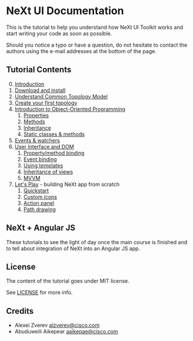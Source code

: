 # NeXt UI Documentation

This is the tutorial to help you understand how NeXt UI Toolkit works and start writing your code as soon as possible.

Should you notice a typo or have a question, do not hesitate to contact the authors using the e-mail addresses at the bottom of the page.

## Tutorial Contents
0. [Introduction](./tutorials/tutorial-000.md)
1. [Download and install](./tutorials/tutorial-001.md)
2. [Understand Common Topology Model](./tutorials/tutorial-002.md)
3. [Create your first topology](./tutorials/tutorial-003.md)
4. [Introduction to Object-Oriented Programming](/tutorials/tutorial-004.md)
    1. [Properties](./tutorials/tutorial-004-1.md)
    2. [Methods](./tutorials/tutorial-004-2.md)
    3. [Inheritance](./tutorials/tutorial-004-3.md)
    4. [Static classes & methods](./tutorials/tutorial-004-4.md)
5. [Events & watchers](./tutorials/tutorial-005.md)
6. [User Interface and DOM](./tutorials/tutorial-006.md)
	1. [Property/method binding](./tutorials/tutorial-006-01.md)
	2. [Event binding](./tutorials/tutorial-006-02.md)
	3. [Using templates](./tutorials/tutorial-006-03.md)
	4. [Inheritance of views](./tutorials/tutorial-006-04.md)
	5. [MVVM](./tutorials/tutorial-006-05.md)
7. [Let's Play](./tutorials/tutorial-007.md) - building NeXt app from scratch
	1. [Quickstart](./tutorials/tutorial-007-01.md)
	2. [Custom icons](./tutorials/tutorial-007-02.md)
	3. [Action panel](./tutorials/tutorial-007-03.md)
	4. [Path drawing](./tutorials/tutorial-007-04.md)

## NeXt + Angular JS
These tutorials to see the light of day once the main course is finished and to tell about integration of NeXt into an Angular JS app.

## License
The content of the tutorial goes under MIT license.

See [LICENSE](./LICENSE) for more info.

## Credits
* Alexei Zverev <alzverev@cisco.com>
* Abuduweili Aikepear <aaikepae@cisco.com>